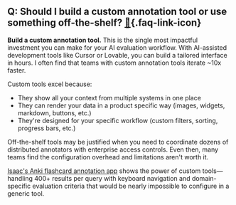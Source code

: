 ## Q: Should I build a custom annotation tool or use something off-the-shelf? [🔗](/blog/posts/evals-faq/should-i-build-a-custom-annotation-tool-or-use-something-off-the-shelf.html){.faq-link-icon}

**Build a custom annotation tool.** This is the single most impactful investment you can make for your AI evaluation workflow. With AI-assisted development tools like Cursor or Lovable, you can build a tailored interface in hours. I often find that teams with custom annotation tools iterate ~10x faster.

Custom tools excel because:

- They show all your context from multiple systems in one place
- They can render your data in a product specific way (images, widgets, markdown, buttons, etc.)
- They're designed for your specific workflow (custom filters, sorting, progress bars, etc.)

Off-the-shelf tools may be justified when you need to coordinate dozens of distributed annotators with enterprise access controls. Even then, many teams find the configuration overhead and limitations aren't worth it.

[Isaac's Anki flashcard annotation app](https://youtu.be/fA4pe9bE0LY) shows the power of custom tools—handling 400+ results per query with keyboard navigation and domain-specific evaluation criteria that would be nearly impossible to configure in a generic tool.